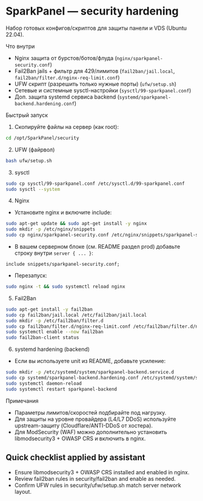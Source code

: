 # SparkPanel — security hardening

Набор готовых конфигов/скриптов для защиты панели и VDS (Ubuntu 22.04).

Что внутри
- Nginx защита от бурстов/ботов/флуда (`nginx/sparkpanel-security.conf`)
- Fail2Ban jails + фильтр для 429/лимитов (`fail2ban/jail.local`, `fail2ban/filter.d/nginx-req-limit.conf`)
- UFW скрипт (разрешить только нужные порты) (`ufw/setup.sh`)
- Сетевые и системные sysctl-настройки (`sysctl/99-sparkpanel.conf`)
- Доп. защита systemd сервиса backend (`systemd/sparkpanel-backend.hardening.conf`)

Быстрый запуск
1) Скопируйте файлы на сервер (как root):
```bash
cd /opt/SparkPanel/security
```

2) UFW (файрвол)
```bash
bash ufw/setup.sh
```

3) sysctl
```bash
sudo cp sysctl/99-sparkpanel.conf /etc/sysctl.d/99-sparkpanel.conf
sudo sysctl --system
```

4) Nginx
- Установите nginx и включите include:
```bash
sudo apt-get update && sudo apt-get install -y nginx
sudo mkdir -p /etc/nginx/snippets
sudo cp nginx/sparkpanel-security.conf /etc/nginx/snippets/sparkpanel-security.conf
```
- В вашем серверном блоке (см. README раздел prod) добавьте строку внутри `server { ... }`:
```nginx
include snippets/sparkpanel-security.conf;
```
- Перезапуск:
```bash
sudo nginx -t && sudo systemctl reload nginx
```

5) Fail2Ban
```bash
sudo apt-get install -y fail2ban
sudo cp fail2ban/jail.local /etc/fail2ban/jail.local
sudo mkdir -p /etc/fail2ban/filter.d
sudo cp fail2ban/filter.d/nginx-req-limit.conf /etc/fail2ban/filter.d/nginx-req-limit.conf
sudo systemctl enable --now fail2ban
sudo fail2ban-client status
```

6) systemd hardening (backend)
- Если вы используете unit из README, добавьте усиление:
```bash
sudo mkdir -p /etc/systemd/system/sparkpanel-backend.service.d
sudo cp systemd/sparkpanel-backend.hardening.conf /etc/systemd/system/sparkpanel-backend.service.d/override.conf
sudo systemctl daemon-reload
sudo systemctl restart sparkpanel-backend
```

Примечания
- Параметры лимитов/скоростей подбирайте под нагрузку.
- Для защиты на уровне провайдера (L4/L7 DDoS) используйте upstream-защиту (Cloudflare/ANTI-DDoS от хостера).
- Для ModSecurity (WAF) можно дополнительно установить libmodsecurity3 + OWASP CRS и включить в nginx.


## Quick checklist applied by assistant
- Ensure libmodsecurity3 + OWASP CRS installed and enabled in nginx.
- Review fail2ban rules in security/fail2ban and enable as needed.
- Confirm UFW rules in security/ufw/setup.sh match server network layout.
